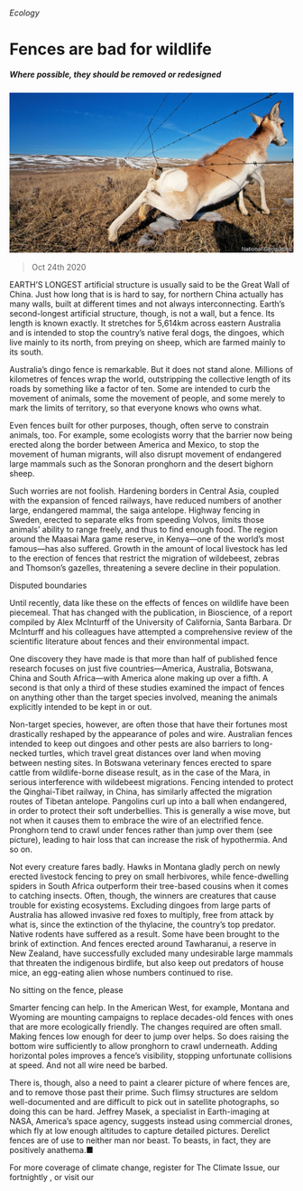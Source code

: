 ###### Ecology

# Fences are bad for wildlife 

##### Where possible, they should be removed or redesigned 

![image](images/20201024_STP001_0.jpg) 

> Oct 24th 2020 

EARTH’S LONGEST artificial structure is usually said to be the Great Wall of China. Just how long that is is hard to say, for northern China actually has many walls, built at different times and not always interconnecting. Earth’s second-longest artificial structure, though, is not a wall, but a fence. Its length is known exactly. It stretches for 5,614km across eastern Australia and is intended to stop the country’s native feral dogs, the dingoes, which live mainly to its north, from preying on sheep, which are farmed mainly to its south.

Australia’s dingo fence is remarkable. But it does not stand alone. Millions of kilometres of fences wrap the world, outstripping the collective length of its roads by something like a factor of ten. Some are intended to curb the movement of animals, some the movement of people, and some merely to mark the limits of territory, so that everyone knows who owns what.


Even fences built for other purposes, though, often serve to constrain animals, too. For example, some ecologists worry that the barrier now being erected along the border between America and Mexico, to stop the movement of human migrants, will also disrupt movement of endangered large mammals such as the Sonoran pronghorn and the desert bighorn sheep.

Such worries are not foolish. Hardening borders in Central Asia, coupled with the expansion of fenced railways, have reduced numbers of another large, endangered mammal, the saiga antelope. Highway fencing in Sweden, erected to separate elks from speeding Volvos, limits those animals’ ability to range freely, and thus to find enough food. The region around the Maasai Mara game reserve, in Kenya—one of the world’s most famous—has also suffered. Growth in the amount of local livestock has led to the erection of fences that restrict the migration of wildebeest, zebras and Thomson’s gazelles, threatening a severe decline in their population.

Disputed boundaries

Until recently, data like these on the effects of fences on wildlife have been piecemeal. That has changed with the publication, in Bioscience, of a report compiled by Alex McInturff of the University of California, Santa Barbara. Dr McInturff and his colleagues have attempted a comprehensive review of the scientific literature about fences and their environmental impact.

One discovery they have made is that more than half of published fence research focuses on just five countries—America, Australia, Botswana, China and South Africa—with America alone making up over a fifth. A second is that only a third of these studies examined the impact of fences on anything other than the target species involved, meaning the animals explicitly intended to be kept in or out.

Non-target species, however, are often those that have their fortunes most drastically reshaped by the appearance of poles and wire. Australian fences intended to keep out dingoes and other pests are also barriers to long-necked turtles, which travel great distances over land when moving between nesting sites. In Botswana veterinary fences erected to spare cattle from wildlife-borne disease result, as in the case of the Mara, in serious interference with wildebeest migrations. Fencing intended to protect the Qinghai-Tibet railway, in China, has similarly affected the migration routes of Tibetan antelope. Pangolins curl up into a ball when endangered, in order to protect their soft underbellies. This is generally a wise move, but not when it causes them to embrace the wire of an electrified fence. Pronghorn tend to crawl under fences rather than jump over them (see picture), leading to hair loss that can increase the risk of hypothermia. And so on.

Not every creature fares badly. Hawks in Montana gladly perch on newly erected livestock fencing to prey on small herbivores, while fence-dwelling spiders in South Africa outperform their tree-based cousins when it comes to catching insects. Often, though, the winners are creatures that cause trouble for existing ecosystems. Excluding dingoes from large parts of Australia has allowed invasive red foxes to multiply, free from attack by what is, since the extinction of the thylacine, the country’s top predator. Native rodents have suffered as a result. Some have been brought to the brink of extinction. And fences erected around Tawharanui, a reserve in New Zealand, have successfully excluded many undesirable large mammals that threaten the indigenous birdlife, but also keep out predators of house mice, an egg-eating alien whose numbers continued to rise.

No sitting on the fence, please

Smarter fencing can help. In the American West, for example, Montana and Wyoming are mounting campaigns to replace decades-old fences with ones that are more ecologically friendly. The changes required are often small. Making fences low enough for deer to jump over helps. So does raising the bottom wire sufficiently to allow pronghorn to crawl underneath. Adding horizontal poles improves a fence’s visibility, stopping unfortunate collisions at speed. And not all wire need be barbed.

There is, though, also a need to paint a clearer picture of where fences are, and to remove those past their prime. Such flimsy structures are seldom well-documented and are difficult to pick out in satellite photographs, so doing this can be hard. Jeffrey Masek, a specialist in Earth-imaging at NASA, America’s space agency, suggests instead using commercial drones, which fly at low enough altitudes to capture detailed pictures. Derelict fences are of use to neither man nor beast. To beasts, in fact, they are positively anathema.■

For more coverage of climate change, register for The Climate Issue, our fortnightly , or visit our 

